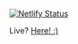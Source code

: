 [![Netlify Status](https://api.netlify.com/api/v1/badges/870df0df-697b-4a22-b9d3-72501620f3d6/deploy-status)](https://app.netlify.com/sites/fylo-zedd/deploys)

Live? [Here! :)](https://fylo-zedd.netlify.app/)

